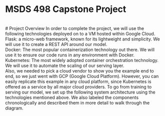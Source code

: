 # MSDS 498 Capstone Project
<br/>
# Project Overview
In order to complete the project, we will use the following technologies deployed on to a VM hosted within Google Cloud.
<br/>
Flask: a micro-web framework, known for its lightweight and simplicity. We will use it to create a REST API around our model.
<br/>
Docker: The most popular containerization technology out there. We will use it to ensure our code runs in any environment with Docker.
<br/>
Kubernetes: The most widely adopted container orchestration technology. We will use it to automate the scaling of our serving layer.
<br/>
Also, we needed to pick a cloud vendor to show you the example end to end, so we just went with GCP (Google Cloud Platform). However, you can easily replicate this example in any cloud platform, since Kubernetes is offered as a service by all major cloud providers.
To go from training to serving our model, we set up the following system architecture using the technologies mentioned above. We also labeled the components chronologically and described them in more detail to walk through the diagram.
